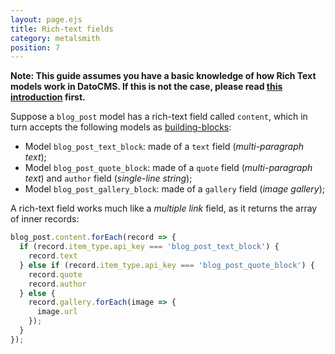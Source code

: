 ```yaml
---
layout: page.ejs
title: Rich-text fields
category: metalsmith
position: 7
---
```


**Note: This guide assumes you have a basic knowledge of how Rich Text models work in DatoCMS.
If this is not the case, please read [this introduction](/schema/rich-text.html) first.**

Suppose a `blog_post` model has a rich-text field called `content`, which in turn accepts the following models as [building-blocks](/schema/rich-text.html):

* Model `blog_post_text_block`: made of a `text` field (*multi-paragraph text*);
* Model `blog_post_quote_block`: made of a `quote` field (*multi-paragraph text*) and `author` field (*single-line string*);
* Model `blog_post_gallery_block`: made of a `gallery` field (*image gallery*);

A rich-text field works much like a *multiple link* field, as it returns the array of inner records:

```javascript
blog_post.content.forEach(record => {
  if (record.item_type.api_key === 'blog_post_text_block') {
    record.text
  } else if (record.item_type.api_key === 'blog_post_quote_block') {
    record.quote
    record.author
  } else {
    record.gallery.forEach(image => {
      image.url
    });
  }
});
```
